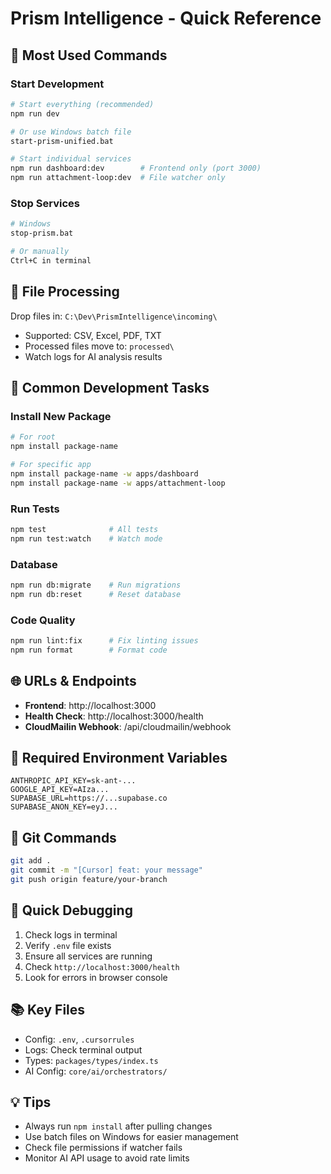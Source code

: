 # Prism Intelligence - Quick Reference

## 🚀 Most Used Commands

### Start Development
```bash
# Start everything (recommended)
npm run dev

# Or use Windows batch file
start-prism-unified.bat

# Start individual services
npm run dashboard:dev        # Frontend only (port 3000)
npm run attachment-loop:dev  # File watcher only
```

### Stop Services
```bash
# Windows
stop-prism.bat

# Or manually
Ctrl+C in terminal
```

## 📁 File Processing
Drop files in: `C:\Dev\PrismIntelligence\incoming\`
- Supported: CSV, Excel, PDF, TXT
- Processed files move to: `processed\`
- Watch logs for AI analysis results

## 🔧 Common Development Tasks

### Install New Package
```bash
# For root
npm install package-name

# For specific app
npm install package-name -w apps/dashboard
npm install package-name -w apps/attachment-loop
```

### Run Tests
```bash
npm test              # All tests
npm run test:watch    # Watch mode
```

### Database
```bash
npm run db:migrate    # Run migrations
npm run db:reset      # Reset database
```

### Code Quality
```bash
npm run lint:fix      # Fix linting issues
npm run format        # Format code
```

## 🌐 URLs & Endpoints
- **Frontend**: http://localhost:3000
- **Health Check**: http://localhost:3000/health
- **CloudMailin Webhook**: /api/cloudmailin/webhook

## 🔑 Required Environment Variables
```env
ANTHROPIC_API_KEY=sk-ant-...
GOOGLE_API_KEY=AIza...
SUPABASE_URL=https://...supabase.co
SUPABASE_ANON_KEY=eyJ...
```

## 📝 Git Commands
```bash
git add .
git commit -m "[Cursor] feat: your message"
git push origin feature/your-branch
```

## 🐛 Quick Debugging
1. Check logs in terminal
2. Verify `.env` file exists
3. Ensure all services are running
4. Check `http://localhost:3000/health`
5. Look for errors in browser console

## 📚 Key Files
- Config: `.env`, `.cursorrules`
- Logs: Check terminal output
- Types: `packages/types/index.ts`
- AI Config: `core/ai/orchestrators/`

## 💡 Tips
- Always run `npm install` after pulling changes
- Use batch files on Windows for easier management
- Check file permissions if watcher fails
- Monitor AI API usage to avoid rate limits 